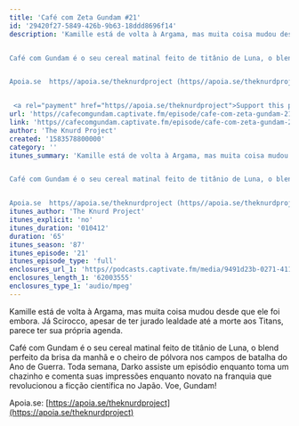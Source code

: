 ```yaml
---
title: 'Café com Zeta Gundam #21'
id: '29420f27-5849-426b-9b63-18ddd8696f14'
description: 'Kamille está de volta à Argama, mas muita coisa mudou desde que ele foi embora. Já Scirocco, apesar de ter jurado lealdade até a morte aos Titans, parece ter sua própria agenda.


Café com Gundam é o seu cereal matinal feito de titânio de Luna, o blend perfeito da brisa da manhã e o cheiro de pólvora nos campos de batalha do Ano de Guerra. Toda semana, Darko assiste um episódio enquanto toma um chazinho e comenta suas impressões enquanto novato na franquia que revolucionou a ficção científica no Japão. Voe, Gundam!


Apoia.se  https//apoia.se/theknurdproject (https//apoia.se/theknurdproject) 


 <a rel="payment" href="https//apoia.se/theknurdproject">Support this podcast</a>'
url: 'https//cafecomgundam.captivate.fm/episode/cafe-com-zeta-gundam-21'
link: 'https//cafecomgundam.captivate.fm/episode/cafe-com-zeta-gundam-21'
author: 'The Knurd Project'
created: '1583578800000'
category: ''
itunes_summary: 'Kamille está de volta à Argama, mas muita coisa mudou desde que ele foi embora. Já Scirocco, apesar de ter jurado lealdade até a morte aos Titans, parece ter sua própria agenda.


Café com Gundam é o seu cereal matinal feito de titânio de Luna, o blend perfeito da brisa da manhã e o cheiro de pólvora nos campos de batalha do Ano de Guerra. Toda semana, Darko assiste um episódio enquanto toma um chazinho e comenta suas impressões enquanto novato na franquia que revolucionou a ficção científica no Japão. Voe, Gundam!


Apoia.se  https//apoia.se/theknurdproject (https//apoia.se/theknurdproject)'
itunes_author: 'The Knurd Project'
itunes_explicit: 'no'
itunes_duration: '010412'
duration: '65'
itunes_season: '87'
itunes_episode: '21'
itunes_episode_type: 'full'
enclosures_url_1: 'https//podcasts.captivate.fm/media/9491d23b-0271-411f-a6ef-58bdc825e0e4/cafecomgundamz21.mp3'
enclosures_length_1: '62003555'
enclosures_type_1: 'audio/mpeg'
---
```

Kamille está de volta à Argama, mas muita coisa mudou desde que ele foi embora. Já Scirocco, apesar de ter jurado lealdade até a morte aos Titans, parece ter sua própria agenda.

Café com Gundam é o seu cereal matinal feito de titânio de Luna, o blend perfeito da brisa da manhã e o cheiro de pólvora nos campos de batalha do Ano de Guerra. Toda semana, Darko assiste um episódio enquanto toma um chazinho e comenta suas impressões enquanto novato na franquia que revolucionou a ficção científica no Japão. Voe, Gundam!

Apoia.se: [https://apoia.se/theknurdproject](https://apoia.se/theknurdproject)